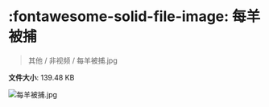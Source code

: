# :fontawesome-solid-file-image: 每羊被捕

> 其他 / 非视频 / 每羊被捕.jpg

**文件大小**: 139.48 KB

<img src="https://file.hsyhx.top/其他/非视频/每羊被捕.jpg"  alt="每羊被捕.jpg" />